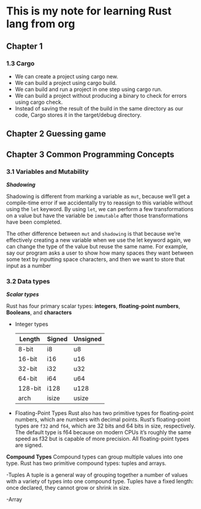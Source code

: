 # This is my note for learning Rust lang from org
## Chapter 1
### 1.3 Cargo
- We can create a project using cargo new.
- We can build a project using cargo build.
- We can build and run a project in one step using cargo run.
- We can build a project without producing a binary to check for errors using cargo check.
- Instead of saving the result of the build in the same directory as our code, Cargo stores it in the target/debug directory.

## Chapter 2 Guessing game

## Chapter 3 Common Programming Concepts
### 3.1 Variables and Mutability
***Shadowing***

Shadowing is different from marking a variable as `mut`, because we’ll get a compile-time error if we accidentally try to reassign to this variable without using the `let` keyword. By using `let`, we can perform a few transformations on a value but have the variable be `immutable` after those transformations have been completed.

The other difference between `mut` and `shadowing` is that because we’re effectively creating a new variable when we use the let keyword again, we can change the type of the value but reuse the same name. For example, say our program asks a user to show how many spaces they want between some text by inputting space characters, and then we want to store that input as a number

### 3.2 Data types

**_Scalar types_**

Rust has four primary scalar types: **integers**, **floating-point numbers**, **Booleans**, and **characters**
- Integer types

  | Length | Signed | Unsigned |
  | ----------- | ----------- | ----------- |
  | 8-bit | i8 | u8 |
  | 16-bit | i16 | u16 |
  | 32-bit | i32 | u32 |
  | 64-bit | i64 | u64 |
  | 128-bit | i128 | u128 |
  | arch | isize | usize |
  
- Floating-Point Types
Rust also has two primitive types for floating-point numbers, which are numbers with decimal points. Rust’s floating-point types are `f32` and `f64`, which are 32 bits and 64 bits in size, respectively. The default type is f64 because on modern CPUs it’s roughly the same speed as f32 but is capable of more precision. All floating-point types are signed.

**Compound Types**
Compound types can group multiple values into one type. Rust has two primitive compound types: tuples and arrays.

-Tuples
A tuple is a general way of grouping together a number of values with a variety of types into one compound type. Tuples have a fixed length: once declared, they cannot grow or shrink in size.

-Array









